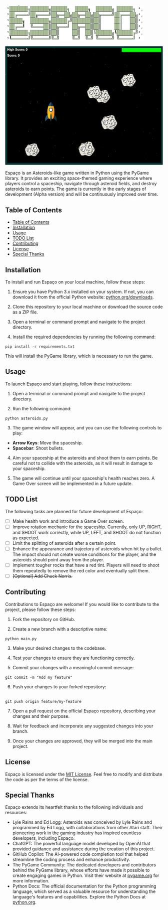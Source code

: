 ![Espaco Logo](https://github.com/dotMavriQ/ESPACO/blob/main/logo.png?raw=true)

![Screenshot](https://github.com/dotMavriQ/ESPACO/blob/main/screenshot.png?raw=true)

Espaço is an Asteroids-like game written in Python using the PyGame library. It provides an exciting space-themed gaming experience where players control a spaceship, navigate through asteroid fields, and destroy asteroids to earn points. The game is currently in the early stages of development (Alpha version) and will be continuously improved over time.

## Table of Contents
- [Table of Contents](#table-of-contents)
- [Installation](#installation)
- [Usage](#usage)
- [TODO List](#todo-list)
- [Contributing](#contributing)
- [License](#license)
- [Special Thanks](#special-thanks)

## Installation

To install and run Espaço on your local machine, follow these steps:

1. Ensure you have Python 3.x installed on your system. If not, you can download it from the official Python website: [python.org/downloads](https://www.python.org/downloads/).

2. Clone this repository to your local machine or download the source code as a ZIP file.

3. Open a terminal or command prompt and navigate to the project directory.

4. Install the required dependencies by running the following command:

```
pip install -r requirements.txt
```

This will install the PyGame library, which is necessary to run the game.

## Usage

To launch Espaço and start playing, follow these instructions:

1. Open a terminal or command prompt and navigate to the project directory.

2. Run the following command:

```
python asteroids.py
```

3. The game window will appear, and you can use the following controls to play:

- **Arrow Keys**: Move the spaceship.
- **Spacebar**: Shoot bullets.

4. Aim your spaceship at the asteroids and shoot them to earn points. Be careful not to collide with the asteroids, as it will result in damage to your spaceship.

5. The game will continue until your spaceship's health reaches zero. A Game Over screen will be implemented in a future update.

## TODO List

The following tasks are planned for future development of Espaço:

- [ ] Make health work and introduce a Game Over screen.
- [ ] Improve rotation mechanic for the spaceship. Currently, only UP, RIGHT, and SHOOT work correctly, while UP, LEFT, and SHOOT do not function as expected.
- [ ] Limit the splitting of asteroids after a certain point.
- [ ] Enhance the appearance and trajectory of asteroids when hit by a bullet. The impact should not create worse conditions for the player, and the asteroids should point away from the player.
- [ ] Implement tougher rocks that have a red tint. Players will need to shoot them repeatedly to remove the red color and eventually split them.
- [ ] ~~[Optional] Add Chuck Norris.~~ 

## Contributing

Contributions to Espaço are welcome! If you would like to contribute to the project, please follow these steps:

1. Fork the repository on GitHub.

2. Create a new branch with a descriptive name:

```
python main.py
```

3. Make your desired changes to the codebase.

4. Test your changes to ensure they are functioning correctly.

5. Commit your changes with a meaningful commit message:

```
git commit -m "Add my feature"
```
6. Push your changes to your forked repository:

```

git push origin feature/my-feature

```

7. Open a pull request on the official Espaço repository, describing your changes and their purpose.

8. Wait for feedback and incorporate any suggested changes into your branch.

9. Once your changes are approved, they will be merged into the main project.

## License

Espaço is licensed under the [MIT License](LICENSE). Feel free to modify and distribute the code as per the terms of the license.

## Special Thanks

Espaço extends its heartfelt thanks to the following individuals and resources:

- Lyle Rains and Ed Logg: Asteroids was conceived by Lyle Rains and programmed by Ed Logg, with collaborations from other Atari staff. Their pioneering work in the gaming industry has inspired countless developers, including Espaço.
- ChatGPT: The powerful language model developed by OpenAI that provided guidance and assistance during the creation of this project.
- GitHub Copilot: The AI-powered code completion tool that helped streamline the coding process and enhance productivity.
- The PyGame Community: The dedicated developers and contributors behind the PyGame library, whose efforts have made it possible to create engaging games in Python. Visit their website at [pygame.org](https://www.pygame.org/docs/) for more information.
- Python Docs: The official documentation for the Python programming language, which served as a valuable resource for understanding the language's features and capabilities. Explore the Python Docs at [python.org](https://www.python.org/doc/).